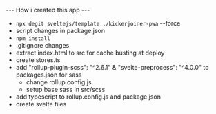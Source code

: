 

--- How i created this app ---
* `npx degit sveltejs/template ./kickerjoiner-pwa` --force
* script changes in package.json
* `npm install`
* .gitignore changes
* extract index.html to src for cache busting at deploy
* create stores.ts
* add "rollup-plugin-scss": "^2.6.1" & "svelte-preprocess": "^4.0.0" to packages.json for sass
  * change rollup.config.js
  * setup base sass in src/scss 
* add typescript to rollup.config.js and package.json
* create svelte files
